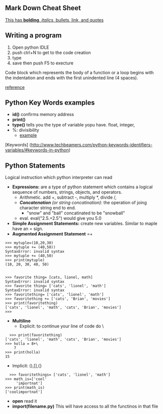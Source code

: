 ## Mark Down Cheat Sheet 
[This has **bolding**, *italics*, bullets, link, and quotes](http://nestacms.com/docs/creating-content/markdown-cheat-sheet)

## Writing a program

1. Open python IDLE
2. push ctrl+N to get to the code creation 
3. type
4. save then push F5 to execture 

Code block which represents the body of a function or a loop begins with the indentation and ends with the first unindented line (4 spaces).

[reference](http://www.techbeamers.com/python-tutorial-step-by-step/#silent-features-in-python)

## Python Key Words examples
* **id()** confirms  memory address
* **print()** 
* **type()** tells you the type of variable yopu have. float, integer, 
* %: divisibility
	* [example](https://github.com/brandibushman/Math-4610-USU-Keobbe/blob/master/Practice/else%20if%20.md)


[Keywords] (http://www.techbeamers.com/python-keywords-identifiers-variables/#keywords-in-python)


## Python Statements
Logical instruction which python interpreter can read
* **Expressions:** are a type of python statement which contains a logical sequence of numbers, strings, objects, and operators. 
  * Arithmetic. add +, subtract -, multiply *, divide /, 
  * ***Concatenation*** *(or string concatination)*: the operation of joing character string end to end. 
      * "snow" and "ball" concatinated to be "snowball"
  * eval. eval("2.5.+2.5") would give you 5.0
 * **Simple Assignment Statements:** create new variables. Similar to maple have an = sign. 
 * **Augmented Assignment Statement** =+ 
~~~
>>> mytuple=(10,20,30)
>>> mytuple += (40,50))
SyntaxError: invalid syntax
>>> mytuple += (40,50)
>>> print(mytuple)
(10, 20, 30, 40, 50)


>>> favorite thing= [cats, lionel, math]
SyntaxError: invalid syntax
>>> favorite thing= ['cats', 'lionel', 'math']
SyntaxError: invalid syntax
>>> favoritething= ['cats', 'lionel', 'math']
>>> favoritething += ['cats', 'Brian', 'movies']
>>> print(favoritething)
['cats', 'lionel', 'math', 'cats', 'Brian', 'movies']
>>> 
~~~
* **Multiline**
  * Explicit: to continue your line of code do \ 
~~~
  >>> print(favoritething)
['cats', 'lionel', 'math', 'cats', 'Brian', 'movies']
>>> holla = 8+\
	7
>>> print(holla)
15
~~~
  * Implicit: (),[],{}
~~~
  >>> favoritethings= ['cats', 'lionel', 'math']
>>> math_is=['cool'
	 'importnat']
>>> print(math_is)
['coolimportnat']
~~~
* **open** read it 
* **import(filename.py)** This will have access to all the functinos in that file
